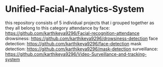 # Unified-Facial-Analytics-System
this repository consists of 5 individual projects that i grouped together as they all belong to this category
attendance by face: https://github.com/karthikeya9296/Facial-recognition-attendance
drowsiness: https://github.com/karthikeya9296/drowsiness-detection
face detection: https://github.com/karthikeya9296/face-detection
mask detection: https://github.com/karthikeya9296/mask-detection
surveillance: https://github.com/karthikeya9296/Video-Surveillance-and-tracking-system

